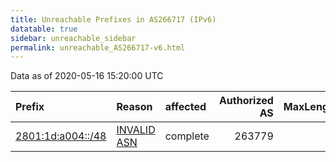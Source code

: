 ```yaml
---
title: Unreachable Prefixes in AS266717 (IPv6)
datatable: true
sidebar: unreachable_sidebar
permalink: unreachable_AS266717-v6.html
---
```


Data as of 2020-05-16 15:20:00 UTC


<div class="datatable-begin"></div>

| Prefix                                                       | Reason                                                                                                    | affected   |   Authorized AS |   MaxLength | Anchor                                         |   unreachable /48s |
|:-------------------------------------------------------------|:----------------------------------------------------------------------------------------------------------|:-----------|----------------:|------------:|:-----------------------------------------------|-------------------:|
| [2801:1d:a004::/48](https://stat.ripe.net/2801:1d:a004::/48) | [INVALID ASN](https://rpki-validator.ripe.net/announcement-preview?asn=AS266717&prefix=2801:1d:a004::/48) | complete   |          263779 |          48 | [LACNIC](unreachable_LACNIC_RPKI_Root-v6.html) |                  1 |

<div class="datatable-end"></div>